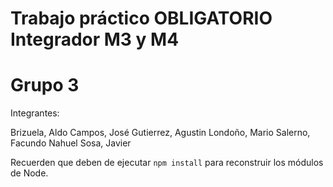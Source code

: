 # Trabajo práctico OBLIGATORIO Integrador M3 y M4

# Grupo 3

Integrantes:

Brizuela, Aldo
Campos, José
Gutierrez, Agustin
Londoño, Mario
Salerno, Facundo Nahuel
Sosa, Javier

Recuerden que deben de ejecutar ```npm install``` para reconstruir los módulos de Node.
